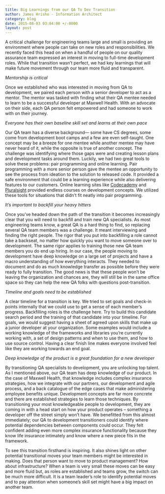 ```yaml
---
title: Big Learnings from our QA To Dev Transition
author: James Hrisho - Information Architect
category: blog
date: 2015-08-03 03:04:00 +/-0000
layout: post
---
```

A critical challenge for engineering teams large and small is providing an environment where people can take on new roles and responsibilities. We recently faced this head on when a handful of people on our quality assurance team expressed an interest in moving to full-time development roles. While that transition wasn’t perfect, we had key learnings that will make future movement through our team more fluid and transparent.

*Mentorship is critical*

Once we established who was interested in moving from QA to development, we paired each person with a senior developer to act as a mentor. The mentor was tasked with finding what their QA mentee needed to learn to be a successful developer at Maxwell Health. With an advocate on their side, each QA person felt empowered and had someone to work with on their journey.

*Everyone has their own baseline skill set and learns at their own pace*

Our QA team has a diverse background— some have CS degrees, some come from development boot camps and a few are even self-taught. One concept may be a breeze for one mentee while another mentee may have never heard of it, while the opposite is true of another concept. The challenge was identifying where those gaps were and creating lesson plans and development tasks around them. Luckily, we had two great tools to solve these problems: pair programming and online learning. Pair programming with a more senior person gave the mentee an opportunity to see the process from ideation to the solution to released code. It provided a safe environment that could be a learning experience while also delivering features to our customers. Online learning sites like [Codecademy](http://www.codecademy.com/) and [Pluralsight](http://www.pluralsight.com/) provided endless courses on development concepts. We utilized these tools for situations that didn’t fit neatly into pair programming.

*It’s important to backfill your heavy hitters*

Once you’ve headed down the path of the transition it becomes increasingly clear that you will need to backfill and train new QA specialists. As most engineering teams know, a great QA is a hard thing to find, so replacing several QA team members was a challenge. It meant interviewing and finding the right people. The rigor that you put into backfilling a role cannot take a backseat, no matter how quickly you want to move someone over to development. The same rigor applies to training those new QA team members you do end up hiring. In our case, the people moving to development have deep knowledge on a large set of projects and have a macro understanding of how everything interacts. They needed to document and do as much knowledge transfer as possible before they were ready to fully transition. The good news is that these people won’t be leaving the organization and chances are, they will still be in the same office space so they can help the new QA folks with questions post-transition.

*Timeline and goals need to be established*

A clear timeline for a transition is key. We tried to set goals and check-in points internally that we could use to get a sense of each member’s progress. Backfilling roles is the challenge here. Try to build this candidate search period and the training of that candidate into your timeline. For goals, we would suggest having a sheet of agreed upon skills that make up a junior developer at your organization. Some examples would include a working knowledge of the frameworks and libraries you’re currently working with, a set of design patterns and when to use them, and how to use source control. Having a clear finish line makes everyone involved feel like they are working towards an end goal.

*Deep knowledge of the product is a great foundation for a new developer*

By transitioning QA specialists to development, you are unlocking top talent. As I mentioned above, our QA team has deep knowledge of our product. In the case of Maxwell Health, that knowledge includes complex insurance strategies, how we integrate with our partners, our development and agile process, and a back catalogue of the edge cases that make administering employee benefits unique. Development concepts are far more concrete and there are established strategies to learn those techniques. By transitioning your most knowledgeable people to development, they are coming in with a head start on how your product operates – something a developer off the street simply won’t have. We benefitted from this almost immediately; our QA to development transitioners could identify where potential dependencies between components could occur. They felt confident adding even more complex insurance functionality because they know life insurance intimately and know where a new piece fits in the framework.

To see this transition firsthand is inspiring. It also shines light on other potential transitional moves your team members might be interested in making. Does that person want to move to product management? How about infrastructure? When a team is very small these moves can be easy and more fluid but, as roles are established and teams grow, the switch can be much more difficult. It is a team leader’s role to identify potential moves and to pay attention when someone’s skill set might have a big impact on another team.

